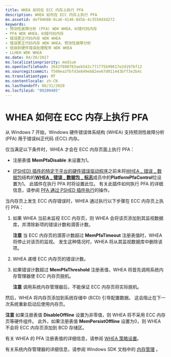 ```yaml
---
title: WHEA 如何在 ECC 内存上执行 PFA
description: WHEA 如何在 ECC 内存上执行 PFA
ms.assetid: def94688-9ca6-4146-8d5b-4c3550d3d272
keywords:
- 预测性故障分析 (PFA) WDK WHEA，纠错代码内存
- PFA WDK WHEA，纠错代码内存
- 错误更正代码内存 WDK WHEA
- 错误更正代码内存 WDK WHEA、预测性故障分析
- 低级别硬件错误处理程序 WDK WHEA
- LLHEH WDK WHEA
ms.date: 04/20/2017
ms.localizationpriority: medium
ms.openlocfilehash: 2642f600783aeb542c771775b99617e2d197bf12
ms.sourcegitcommit: f500ea2fbfd3e849eb82ee67d011443bff3e2b4c
ms.translationtype: MT
ms.contentlocale: zh-CN
ms.lasthandoff: 08/31/2020
ms.locfileid: "89209485"
---
```

# <a name="how-whea-performs-pfa-on-ecc-memory"></a>WHEA 如何在 ECC 内存上执行 PFA


从 Windows 7 开始，Windows 硬件错误体系结构 (WHEA) 支持预测性故障分析 (PFA) 用于错误纠正代码 (ECC) 内存。

仅当满足以下条件时，WHEA 才会在 ECC 内存页面上执行 PFA：

-   注册表值 **MemPfaDisable** 未设置为1。

-   [ (PSHED) 插件的特定于平台的硬件错误驱动程序](platform-specific-hardware-error-driver-plug-ins2.md)之前未将[WHEA \_ 错误 \_ 数据包](/previous-versions/windows/hardware/drivers/ff560465(v=vs.85))结构的[**WHEA \_ 错误 \_ 数据包 \_ 标志**](/windows-hardware/drivers/ddi/ntddk/ns-ntddk-_whea_error_packet_flags)成员中的**PlatformPfaControl**位设置为1。 此插件在执行 PFA 时将设置此位。 有关此插件如何执行 PFA 的详细信息，请参阅 [PFA 通过 PSHED 插件执行](pfa-performed-by-a-pshed-plug-in.md)的操作。

当内存页上发生 ECC 内存错误时，WHEA 通过执行以下步骤在 ECC 内存页上执行 PFA：

1.  如果 WHEA 当前未监视 ECC 内存页，则 WHEA 会将该页添加到其监视数据库，并清除新项的错误计数和滴答计数。

    **注意**  当 ECC 内存页的滴答计数超过 **MemPfaTimeout** 注册表值时，WHEA 将停止对该页的监视。 发生这种情况时，WHEA 将从其监视数据库中删除该项。



2.  WHEA 递增 ECC 内存页的错误计数。

3.  如果错误计数超过 **MemPfaThreshold** 注册表值，WHEA 将首先调用系统内存管理器使 ECC 内存页脱机。

    **注意**  调用系统内存管理器后，不能保证 ECC 内存页将实际脱机。




然后，WHEA 将内存页添加到系统存储中 (BCD) 引导配置数据。 这会阻止在下一次系统重新启动后使用内存页。

**注意**  如果注册表值 **DisableOffline** 设置为非零值，则 WHEA 将不采用 ECC 内存页等硬件组件。 此外，如果注册表值 **MemPersistOffline** 设置为0，则 WHEA 不会将 ECC 内存页添加到 BCD 存储区。




有关 WHEA 的 PFA 注册表值的详细信息，请参阅 [WHEA 策略设置](whea-pfa-registry-settings.md)。

有关系统内存管理器的详细信息，请参阅 Windows SDK 文档中的 [内存管理](https://go.microsoft.com/fwlink/p/?linkid=140723) 。